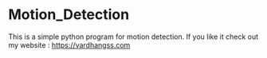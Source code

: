 # Motion_Detection
This is a simple python program for motion detection.
If you like it check out my website : https://vardhangss.com

